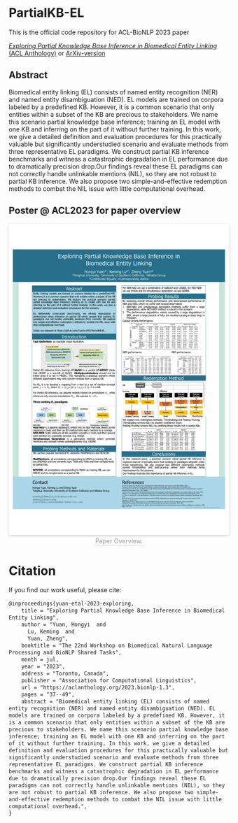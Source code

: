 # PartialKB-EL

This is the official code repository for ACL-BioNLP 2023 paper

[*Exploring Partial Knowledge Base Inference in Biomedical Entity Linking* (ACL Anthology)](https://aclanthology.org/2023.bionlp-1.3/) or [ArXiv-version](https://arxiv.org/abs/2303.10330)

## Abstract

Biomedical entity linking (EL) consists of named entity recognition (NER) and named entity disambiguation (NED). EL models are trained on corpora labeled by a predefined KB. However, it is a common scenario that only entities within a subset of the KB are precious to stakeholders. We name this scenario partial knowledge base inference; training an EL model with one KB and inferring on the part of it without further training. In this work, we give a detailed definition and evaluation procedures for this practically valuable but significantly understudied scenario and evaluate methods from three representative EL paradigms. We construct partial KB inference benchmarks and witness a catastrophic degradation in EL performance due to dramatically precision drop.Our findings reveal these EL paradigms can not correctly handle unlinkable mentions (NIL), so they are not robust to partial KB inference. We also propose two simple-and-effective redemption methods to combat the NIL issue with little computational overhead.

## Poster @ ACL2023 for paper overview

<center>
    <a target="_blank"><img style="border-radius: 0.3125em;
    box-shadow: 0 2px 4px 0 rgba(34,36,38,.12),0 2px 10px 0 rgba(34,36,38,.08);"
    src="./bionlp2023-poster.pdf"></a>
    <br>
    <div style="color:orange; border-bottom: 1px solid #d9d9d9;
    display: inline-block;
    color: #999;
    padding: 2px;">Paper Overview.</div>
</center>

# Citation

If you find our work useful, please cite:
```
@inproceedings{yuan-etal-2023-exploring,
    title = "Exploring Partial Knowledge Base Inference in Biomedical Entity Linking",
    author = "Yuan, Hongyi  and
      Lu, Keming  and
      Yuan, Zheng",
    booktitle = "The 22nd Workshop on Biomedical Natural Language Processing and BioNLP Shared Tasks",
    month = jul,
    year = "2023",
    address = "Toronto, Canada",
    publisher = "Association for Computational Linguistics",
    url = "https://aclanthology.org/2023.bionlp-1.3",
    pages = "37--49",
    abstract = "Biomedical entity linking (EL) consists of named entity recognition (NER) and named entity disambiguation (NED). EL models are trained on corpora labeled by a predefined KB. However, it is a common scenario that only entities within a subset of the KB are precious to stakeholders. We name this scenario partial knowledge base inference; training an EL model with one KB and inferring on the part of it without further training. In this work, we give a detailed definition and evaluation procedures for this practically valuable but significantly understudied scenario and evaluate methods from three representative EL paradigms. We construct partial KB inference benchmarks and witness a catastrophic degradation in EL performance due to dramatically precision drop.Our findings reveal these EL paradigms can not correctly handle unlinkable mentions (NIL), so they are not robust to partial KB inference. We also propose two simple-and-effective redemption methods to combat the NIL issue with little computational overhead.",
}

```

